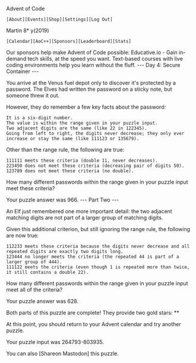 
Advent of Code

    [About][Events][Shop][Settings][Log Out]

Martin 8*
       y(2019)

    [Calendar][AoC++][Sponsors][Leaderboard][Stats]

Our sponsors help make Advent of Code possible:
Educative.io - Gain in-demand tech skills, at the speed you want. Text-based courses with live coding environments help you learn without the fluff.
--- Day 4: Secure Container ---

You arrive at the Venus fuel depot only to discover it's protected by a password. The Elves had written the password on a sticky note, but someone threw it out.

However, they do remember a few key facts about the password:

    It is a six-digit number.
    The value is within the range given in your puzzle input.
    Two adjacent digits are the same (like 22 in 122345).
    Going from left to right, the digits never decrease; they only ever increase or stay the same (like 111123 or 135679).

Other than the range rule, the following are true:

    111111 meets these criteria (double 11, never decreases).
    223450 does not meet these criteria (decreasing pair of digits 50).
    123789 does not meet these criteria (no double).

How many different passwords within the range given in your puzzle input meet these criteria?

Your puzzle answer was 966.
--- Part Two ---

An Elf just remembered one more important detail: the two adjacent matching digits are not part of a larger group of matching digits.

Given this additional criterion, but still ignoring the range rule, the following are now true:

    112233 meets these criteria because the digits never decrease and all repeated digits are exactly two digits long.
    123444 no longer meets the criteria (the repeated 44 is part of a larger group of 444).
    111122 meets the criteria (even though 1 is repeated more than twice, it still contains a double 22).

How many different passwords within the range given in your puzzle input meet all of the criteria?

Your puzzle answer was 628.

Both parts of this puzzle are complete! They provide two gold stars: **

At this point, you should return to your Advent calendar and try another puzzle.

Your puzzle input was 264793-803935.

You can also [Shareon Mastodon] this puzzle.
